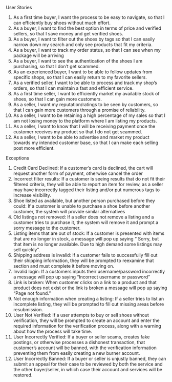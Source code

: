 User Stories

1. As a first time buyer, I want the process to be easy to navigate, so that I can efficiently buy shoes without much effort.
2. As a buyer, I want to find the best option in terms of price and verified sellers, so that I save money and get verified shoes.
3. As a buyer, I want to filter out the shoes by tags so that I can easily narrow down my search and only see products that fit my criteria. 
4. As a buyer, I want to track my order status, so that I can see when my package will be arriving
5. As a buyer, I want to see the authentication of the shoes I am purchasing, so that I don’t get scammed.
6. As an experienced buyer, I want to be able to follow updates from specific shops, so that I can easily return to my favorite sellers.
7. As a verified seller, I want to be able to process and track my shop’s orders, so that I can maintain a fast and efficient service.
8. As a first time seller, I want to efficiently market my available stock of shoes, so that I can gain more customers.
9. As a seller, I want my reputation/ratings to be seen by customers, so that I can gain more customers through a promise of reliability.
10. As a seller, I want to be retaining a high percentage of my sales so that I am not losing money to the platform where I am listing my products. 
11. As a seller, I want to know that I will be receiving payment once the customer receives my product so that I do not get scammed. 
12. As a seller, I want to be able to advertise and market my product towards my intended customer base, so that I can make each selling post more efficient.

Exceptions

1. Credit Card Declined: 
If a customer’s card is declined, the cart will request another form of payment, otherwise cancel the order
2. Incorrect filter results:
If a customer is seeing results that do not fit their filtered criteria, they will be able to report an item for review, as a seller may have incorrectly tagged their listing and/or put numerous tags to increase visibility. 
3. Shoe listed as available, but another person purchased before they could: 
If a customer is unable to purchase a shoe before another customer, the system will provide similar alternatives
4. Old listings not removed:
If a seller does not remove a listing and a customer tries to purchase it, the system will remove it and prompt a sorry message to the customer.
5. Listing items that are out of stock:
If a customer is presented with items that are no longer in stock, a message will pop up saying “ Sorry, but that item is no longer available. Due to high demand some listings may sell quickly”.
6. Shipping address is invalid:
If a customer fails to successfully fill out their shipping information, they will be prompted to reexamine that section and must complete it before moving on. 
7. Invalid login:
If a customers inputs their username/password incorrectly a message will pop up saying “Incorrect username or password”
8. Link is broken:
When customer clicks on a link to a product and that product does not exist or the link is broken a message will pop up saying “Page not found.”
9. Not enough information when creating a listing:
If a seller tries to list an incomplete listing, they will be prompted to fill out missing areas before resubmission.
10. User Not Verified:
If a user attempts to buy or sell shoes without verification, they will be prompted to create an account and enter the required information for the verification process, along with a warning about how the process will take time.
11. User Incorrectly Verified:
If a buyer or seller scams, creates fake postings, or otherwise processes a dishonest transaction, that customer’s account will be banned, with the verification information preventing them from easily creating a new burner account.
12. User Incorrectly Banned:
If a buyer or seller is unjustly banned, they can submit an appeal for their case to be reviewed by both the service and the other buyer/seller, in which case their account and services will be restored.


